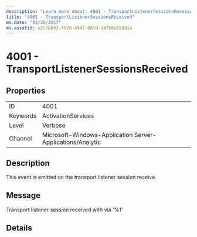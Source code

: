 ```yaml
---
description: "Learn more about: 4001 - TransportListenerSessionsReceived"
title: "4001 - TransportListenerSessionsReceived"
ms.date: "03/30/2017"
ms.assetid: a2c7bb92-f02d-4947-98fd-247b0a55d814
---
```

# 4001 - TransportListenerSessionsReceived

## Properties  
  
|||  
|-|-|  
|ID|4001|  
|Keywords|ActivationServices|  
|Level|Verbose|  
|Channel|Microsoft-Windows-Application Server-Applications/Analytic|  
  
## Description  

 This event is emitted on the transport listener session receive.  
  
## Message  

 Transport listener session received with via '%1'  
  
## Details
